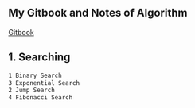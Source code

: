 ## My Gitbook and Notes of Algorithm

[Gitbook](https://app.gitbook.com/@bhyean/s/algorithm/)

## 1. Searching
```bash
1 Binary Search
3 Exponential Search
2 Jump Search
4 Fibonacci Search
```
